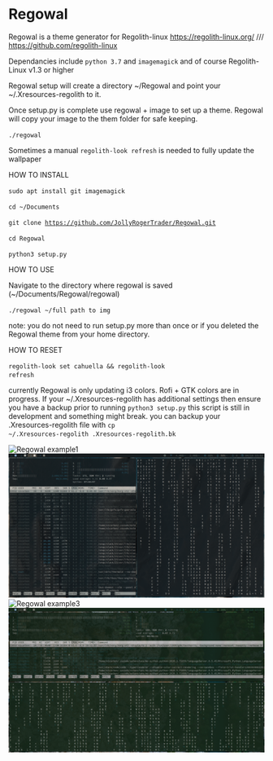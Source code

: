 # Regowal

Regowal is a theme generator for Regolith-linux
https://regolith-linux.org/ /// https://github.com/regolith-linux

Dependancies include <code>python 3.7</code> and <code>imagemagick</code> and of course Regolith-Linux v1.3 or higher

Regowal setup will create a directory ~/Regowal and point your ~/.Xresources-regolith to it.

Once setup.py is complete use regowal + image to set up a theme. Regowal will copy your image to the them folder for safe keeping.

<code>./regowal <full path to img></code>

Sometimes a manual <code>regolith-look refresh</code> is needed to fully update the wallpaper

<bold>HOW TO INSTALL</bold>

<code>sudo apt install git imagemagick</code>

<code>cd ~/Documents</code>

<code>git clone https://github.com/JollyRogerTrader/Regowal.git</code>

<code>cd Regowal</code>

<code>python3 setup.py</code>


<bold>HOW TO USE</bold>

Navigate to the directory where regowal is saved (~/Documents/Regowal/regowal)

<code>./regowal ~/full path to img</code>

note: you do not need to run setup.py more than once or if you deleted the Regowal theme from your home directory.

<bold>HOW TO RESET</bold>

<code>regolith-look set cahuella && regolith-look refresh</code>


currently Regowal is only updating i3 colors. Rofi + GTK colors are in progress. If your ~/.Xresources-regolith has additional settings then ensure you have a backup prior to running <code>python3 setup.py</code> this script is still in development and something might break. you can backup your .Xresources-regolith file with <code>cp ~/.Xresources-regolith .Xresources-regolith.bk</code>

![Regowal example1](Desktop.png)
![Regowal example2](Desktop1.png)
![Regowal example3](Desktop2.png)
![Regowal example4](Desktop3.png)
